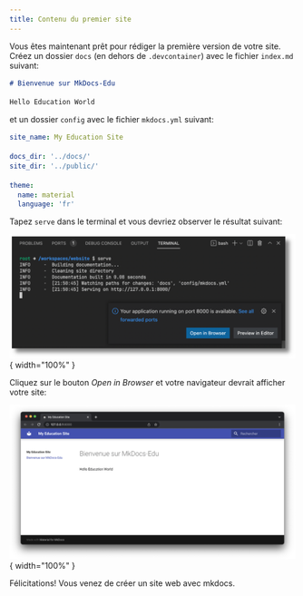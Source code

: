 ```yaml
---
title: Contenu du premier site
---
```


Vous êtes maintenant prêt pour rédiger la première version de votre site. Créez un dossier `docs` (en dehors de `.devcontainer`) avec le fichier `index.md` suivant:

```markdown
# Bienvenue sur MkDocs-Edu

Hello Education World
```

et un dossier `config` avec le fichier `mkdocs.yml` suivant:

```yaml
site_name: My Education Site

docs_dir: '../docs/'
site_dir: '../public/'

theme:
  name: material
  language: 'fr'
```

Tapez `serve` dans le terminal et vous devriez observer le résultat suivant:

![terminal avec la commande serve](first-site/img/serve.png){ width="100%" }


Cliquez sur le bouton _Open in Browser_ et votre navigateur devrait  afficher votre site:

![Premier site mkdocs](first-site/img/demosite.png){ width="100%" }

Félicitations! Vous venez de créer un site web avec mkdocs.